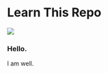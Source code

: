 # Learn This Repo

<a href="https://app.getonboardai.com/repo/">
<img src = "https://img.shields.io/badge/learnthisrepo-333333">
</a>

### Hello. 

I am well. 
